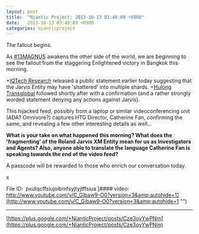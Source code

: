 ```yaml
---
layout: post
title:  "Niantic Project: 2013-10-13 03:40:09 +0900"
date:   2013-10-13 03:40:09 +0900
categories: nianticproject
---
```

The fallout begins.

As [#13MAGNUS](https://plus.google.com/s/%2313MAGNUS "") awakens the other side of the world, we are beginning to see the fallout from the staggering Enlightened victory in Bangkok this morning.

+[IQTech Research](https://plus.google.com/108020987035258478791 "") released a public statement earlier today suggesting that the Jarvis Entity may have 'shattered' into multiple shards. +[Hulong Transglobal](https://plus.google.com/107849663787965375687 "") followed shortly after with a confirmation (and a rather strongly worded statement denying any actions against Jarvis). 

This hijacked feed, possibly from a laptop or similar videoconferencing unit (ADA? Omnivore?) captures HTG Director, Catherine Fan, confirming the same, and revealing a few other interesting details as well...

**What is your take on what happened this morning? What does the 'fragmenting' of the Roland Jarvis XM Entity mean for us as Investigators and Agents? Also, anyone able to translate the language Catherine Fan is speaking towards the end of the video feed?**

A passcode will be rewarded to those who enrich our conversation today.

x

File ID:  pxutqcffsiujoibmfsyjtyjtffsiua
[#### video: http://www.youtube.com/v/C_Gibaw9-O0?version=3&amp;autohide=1](http://www.youtube.com/v/C_Gibaw9-O0?version=3&amp;autohide=1 "")
- - -
[https://plus.google.com/+NianticProject/posts/Cze3oyYwPNm](https://plus.google.com/+NianticProject/posts/Cze3oyYwPNm)
